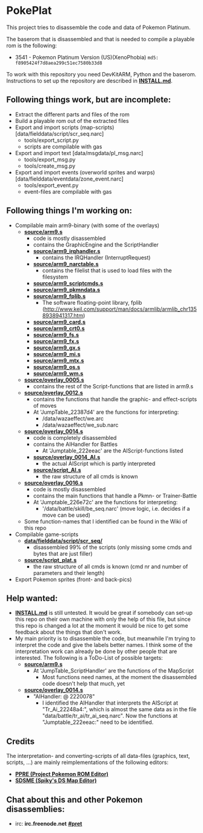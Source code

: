 # PokePlat

This project tries to disassemble the code and data of Pokemon Platinum.

The baserom that is disassembled and that is needed to compile a playable rom is the following:

* 3541 - Pokemon Platinum Version (US)(XenoPhobia) `md5: f8905424f7d8aea299c51ec7580b33d8`

To work with this repository you need DevKitARM, Python and the baserom.
Instructions to set up the repository are described in [**INSTALL.md**](INSTALL.md).

## Following things work, but are incomplete:
* Extract the different parts and files of the rom
* Build a playable rom out of the extracted files
* Export and import scripts (map-scripts) [data/fielddata/script/scr_seq.narc]
  * tools/export_script.py
  * scripts are compilable with gas
* Export and import text [data/msgdata/pl_msg.narc]
  * tools/export_msg.py
  * tools/create_msg.py
* Export and import events (overworld sprites and warps) [data/fielddata/eventdata/zone_event.narc]
  * tools/export_event.py
  * event-files are compilable with gas

## Following things I'm working on:
* Compilable main arm9-binary (with some of the overlays)
  * [**source/arm9.s**](source/arm9.s)
    * code is mostly disassembled
    * contains the GraphicEngine and the ScriptHandler
    * [**source/arm9_irqhandler.s**](source/arm9_irqhandler.s)
      * contains the IRQHandler (InterruptRequest)
    * [**source/arm9_narctable.s**](source/arm9_narctable.s)
      * contains the filelist that is used to load files with the filesystem
    * [**source/arm9_scriptcmds.s**](source/arm9_scriptcmds.s)
    * [**source/arm9_pkmndata.s**](source/arm9_pkmndata.s)
    * [**source/arm9_fplib.s**](source/arm9_fplib.s)
      * The software floating-point library, fplib (http://www.keil.com/support/man/docs/armlib/armlib_chr1358938941317.htm)
    * [**source/arm9_card.s**](source/arm9_card.s)
    * [**source/arm9_crt0.s**](source/arm9_crt0.s)
    * [**source/arm9_fs.s**](source/arm9_fs.s)
    * [**source/arm9_fx.s**](source/arm9_fx.s)
    * [**source/arm9_gx.s**](source/arm9_gx.s)
    * [**source/arm9_mi.s**](source/arm9_mi.s)
    * [**source/arm9_mtx.s**](source/arm9_mtx.s)
    * [**source/arm9_os.s**](source/arm9_os.s)
    * [**source/arm9_wm.s**](source/arm9_wm.s)
  * [**source/overlay_0005.s**](source/overlay_0005.s)
    * contains the rest of the Script-functions that are listed in arm9.s
  * [**source/overlay_0012.s**](source/overlay_0012.s)
    * contains the functions that handle the graphic- and effect-scripts of moves
    * At 'JumpTable_22387d4' are the functions for interpreting:
      * /data/wazaeffect/we.arc
      * /data/wazaeffect/we_sub.narc
  * [**source/overlay_0014.s**](source/overlay_0014.s)
    * code is completely disassembled
    * contains the AIHandler for Battles
      * At 'Jumptable_222eeac' are the AIScript-functions listed
    * [**source/overlay_0014_AI.s**](source/overlay_0014_AI.s)
      * the actual AIScript which is partly interpreted
    * [**source/script_AI.s**](source/script_AI.s)
      * the raw structure of all cmds is known
  * [**source/overlay_0016.s**](source/overlay_0016.s)
    * code is mostly disassembled
    * contains the main functions that handle a Pkmn- or Trainer-Battle
    * At 'Jumptable_226e72c' are the functions for interpreting:
      * '/data/battle/skill/be_seq.narc' (move logic, i.e. decides if a move can be used)
  * Some function-names that I identified can be found in the Wiki of this repo
* Compilable game-scripts
  * [**data/fielddata/script/scr_seq/**](data/fielddata/script/scr_seq/)
    * disassembled 99% of the scripts (only missing some cmds and bytes that are just filler)
  * [**source/script_plat.s**](source/script_plat.s)
    * the raw structure of all cmds is known (cmd nr and number of parameters and their length)
* Export Pokemon sprites (front- and back-pics)

## Help wanted:
* [**INSTALL.md**](INSTALL.md) is still untested. It would be great if somebody can set-up this repo on their own machine with only the help of this file, but since this repo is changed a lot at the moment it would be nice to get some feedback about the things that don't work.
* My main priority is to disassemble the code, but meanwhile I'm trying to interpret the code and give the labels better names. I think some of the interpretation work can already be done by other people that are interested. The following is a ToDo-List of possible targets:
  * [**source/arm9.s**](source/arm9.s)
    * At 'JumpTable_ScriptHandler' are the functions of the MapScript
      * Most functions need names, at the moment the disassembled code doesn't help that much, yet
  * [**source/overlay_0014.s**](source/overlay_0014.s)
    * "AIHandler: @ 2220078"
      * I identified the AIHandler that interprets the AIScript at "Tr_Ai_22248a4:", which is almost the same data as in the file "data/battle/tr_ai/tr_ai_seq.narc". Now the functions at "Jumptable_222eeac:" need to be identified.

## Credits
The interpretation- and converting-scripts of all data-files (graphics, text, scripts, ...) are mainly reimplementations of the following editors:
* [**PPRE (Project Pokemon ROM Editor)**][PPRE]
* [**SDSME (Spiky's DS Map Editor)**][SDSME]

## Chat about this and other Pokemon disassemblies:

* irc: **irc.freenode.net** [**#pret**][irc]

[PPRE]: https://github.com/projectpokemon/PPRE
[SDSME]: https://github.com/MarcRiera/SDSME
[irc]: https://kiwiirc.com/client/irc.freenode.net/?#pret